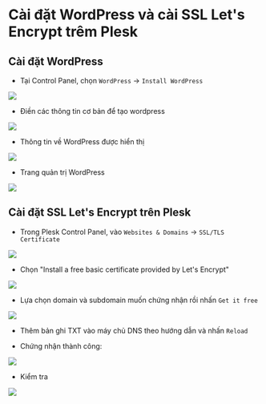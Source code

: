 # Cài đặt WordPress và cài SSL Let's Encrypt trêm Plesk

## Cài đặt WordPress

- Tại Control Panel, chọn ```WordPress``` -> ```Install WordPress```

![](./images/pl_install_wordpress.png)

- Điền các thông tin cơ bản để tạo wordpress

![](./images/pl_wp_in4.png)

- Thông tin về WordPress được hiển thị

![](./images/pl_wp.png)

- Trang quản trị WordPress

![](./images/pl_wp_admin.png)

## Cài đặt SSL Let's Encrypt trên Plesk

- Trong Plesk Control Panel, vào ```Websites & Domains``` -> ```SSL/TLS Certificate```

![](./images/pl_ssl_tls.png)

- Chọn "Install a free basic certificate provided by Let's Encrypt"

![](./images/pl_install_ssl_free.png)

- Lựa chọn domain và subdomain muốn chứng nhận rồi nhấn ```Get it free```

![](./images/pl_ssl_free_options.png)

- Thêm bản ghi TXT vào máy chủ DNS theo hướng dẫn và nhấn ```Reload```

- Chứng nhận thành công:

![](./images/pl_ssl_free_success.png)

- Kiểm tra

![](./images/pl_ssl_free_check.png)

